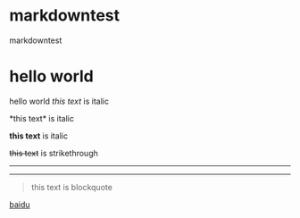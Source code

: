 # markdowntest
markdowntest
# hello world
hello world
*this text* is italic

\*this text\* is italic

**this text** is italic

~~this text~~ is strikethrough

---

___

> this text is blockquote

[baidu](www.baidu.com)
